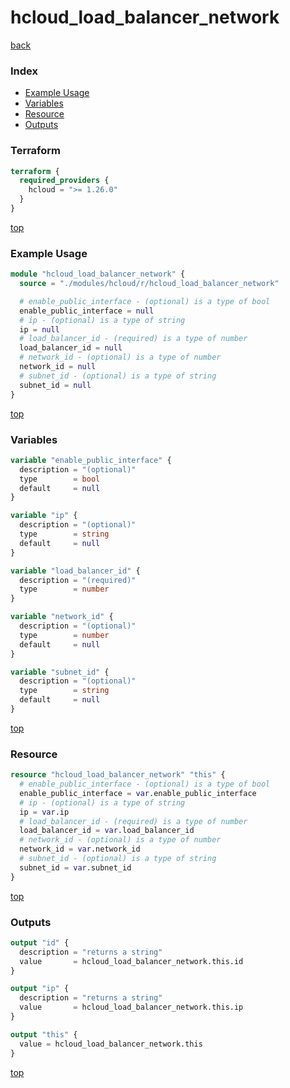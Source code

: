 # hcloud_load_balancer_network

[back](../hcloud.md)

### Index

- [Example Usage](#example-usage)
- [Variables](#variables)
- [Resource](#resource)
- [Outputs](#outputs)

### Terraform

```terraform
terraform {
  required_providers {
    hcloud = ">= 1.26.0"
  }
}
```

[top](#index)

### Example Usage

```terraform
module "hcloud_load_balancer_network" {
  source = "./modules/hcloud/r/hcloud_load_balancer_network"

  # enable_public_interface - (optional) is a type of bool
  enable_public_interface = null
  # ip - (optional) is a type of string
  ip = null
  # load_balancer_id - (required) is a type of number
  load_balancer_id = null
  # network_id - (optional) is a type of number
  network_id = null
  # subnet_id - (optional) is a type of string
  subnet_id = null
}
```

[top](#index)

### Variables

```terraform
variable "enable_public_interface" {
  description = "(optional)"
  type        = bool
  default     = null
}

variable "ip" {
  description = "(optional)"
  type        = string
  default     = null
}

variable "load_balancer_id" {
  description = "(required)"
  type        = number
}

variable "network_id" {
  description = "(optional)"
  type        = number
  default     = null
}

variable "subnet_id" {
  description = "(optional)"
  type        = string
  default     = null
}
```

[top](#index)

### Resource

```terraform
resource "hcloud_load_balancer_network" "this" {
  # enable_public_interface - (optional) is a type of bool
  enable_public_interface = var.enable_public_interface
  # ip - (optional) is a type of string
  ip = var.ip
  # load_balancer_id - (required) is a type of number
  load_balancer_id = var.load_balancer_id
  # network_id - (optional) is a type of number
  network_id = var.network_id
  # subnet_id - (optional) is a type of string
  subnet_id = var.subnet_id
}
```

[top](#index)

### Outputs

```terraform
output "id" {
  description = "returns a string"
  value       = hcloud_load_balancer_network.this.id
}

output "ip" {
  description = "returns a string"
  value       = hcloud_load_balancer_network.this.ip
}

output "this" {
  value = hcloud_load_balancer_network.this
}
```

[top](#index)